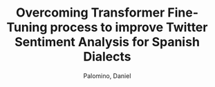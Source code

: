 ---
paperId: 53
author: Palomino, Daniel
publicationauthor: Palomino, D.
title: Overcoming Transformer Fine-Tuning process to improve Twitter Sentiment Analysis for Spanish Dialects
pitch: https://slideslive.com/38942441/overcoming-transformer-finetuning-process-to-improve-twitter-sentiment-analysis-for-spanish-dialects?ref=folder-65639
pdf: Palomino_LongTalk_53.pdf
poster: Palomino_LongTalk_53.png
alt: --
type: Oral
topic: Natural Language Processing
link: https://doi.org/10.52591/lxai202012124
conference: neurips
year: 2020
tags: neurips-2020
location: Virtual
---